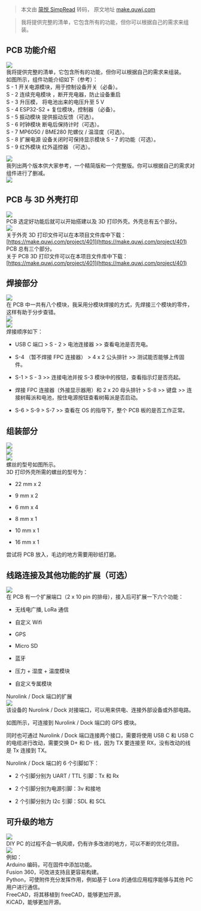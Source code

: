 > 本文由 [简悦 SimpRead](http://ksria.com/simpread/) 转码， 原文地址 [make.quwj.com](https://make.quwj.com/project/401)

> 我将提供完整的清单，它包含所有的功能，但你可以根据自己的需求来组装。

PCB 功能介绍
--------

![](https://make.quwj.com/storage/uploads/images/16347/1634723652wri0wgrcwi.jpg)  
我将提供完整的清单，它包含所有的功能，但你可以根据自己的需求来组装。  
如图所示，组件功能介绍如下（参考）：  
S - 1 开关电源模块，用于控制设备开关（必备）。  
S - 2 连续充电模块 ，断开充电器，防止设备重启  
S - 3 升压模， 将电池出来的电压升至 5 V  
S - 4 ESP32-S2 + 复位模块，控制器 （必备）。  
S - 5 振动模块 提供振动反馈（可选）。  
S - 6 时钟模块 断电后保持计时（可选）。  
S - 7 MP6050 / BME280 陀螺仪 / 温湿度（可选）。  
S - 8 扩展电源 设备关闭时可保持显示模块 S - 7 的功能（可选）。  
S - 9 红外模块 红外遥控器 （可选）。

![](https://make.quwj.com/storage/uploads/images/16347/1634723651f7u5l4qhot.jpg)  
我列出两个版本供大家参考，一个精简版和一个完整版。你可以根据自己的需求对组件进行了删减。  
![](https://make.quwj.com/storage/uploads/images/16347/1634710474cp5xylwcei.png)

PCB 与 3D 外壳打印
-------------

![](https://make.quwj.com/storage/uploads/images/16347/1634723652uuesuu7ooc.jpg)  
PCB 选定好功能后就可以开始搭建以及 3D 打印外壳。外壳总有五个部分。  
![](https://make.quwj.com/storage/uploads/images/16347/1634723652rygmooavf3.jpg)  
关于外壳 3D 打印文件可以在本项目文件库中下载：  
[https://make.quwj.com/project/401](https://make.quwj.com/project/401)  
PCB 总有三个部分。  
关于 PCB 3D 打印文件可以在本项目文件库中下载：  
[https://make.quwj.com/project/401](https://make.quwj.com/project/401)

焊接部分
----

![](https://make.quwj.com/storage/uploads/images/16347/16347236523f2v5qyxsu.jpg)  
在 PCB 中一共有八个模块，我采用分模块焊接的方式，先焊接三个模块的零件，这样有助于分步查错。  
![](https://make.quwj.com/storage/uploads/images/16347/1634723652h1wztmepoi.jpg)  
![](https://make.quwj.com/storage/uploads/images/16347/1634723652epawf3ryls.jpg)  
焊接顺序如下：

*   USB C 端口 > S - 2 > 电池连接器 >> 查看电池是否充电。
    
*   S-4 （暂不焊接 FPC 连接器） > 4 x 2 公头排针 >> 测试能否能够上传固件。
    
*   S-1 > S - 3 >> 连接电池并按 S-3 模块中的按钮，查看指示灯是否亮起。
    
*   焊接 FPC 连接器（外接显示器用）和 2 x 20 母头排针 > S-8 >> 键盘 >> 连接树莓派和电池，按住电源按钮查看树莓派是否启动。
    
*   S-6 > S-9 > S-7 >> 查看在 OS 的指导下，整个 PCB 板的是否工作正常。
    

组装部分
----

![](https://make.quwj.com/storage/uploads/images/16347/1634723652q97icblhhk.jpg)  
![](https://make.quwj.com/storage/uploads/images/16347/1634723652y3n1f58ert.jpg)  
![](https://make.quwj.com/storage/uploads/images/16347/1634723652h4lufiez8z.jpg)  
螺丝的型号如图所示。  
3D 打印外壳所需的螺丝的型号为：

*   22 mm x 2
    
*   9 mm x 2
    
*   6 mm x 4
    
*   8 mm x 1
    
*   10 mm x 1
    
*   16 mm x 1
    

尝试将 PCB 放入，毛边的地方需要用砂纸打磨。

线路连接及其他功能的扩展（可选）
----------------

![](https://make.quwj.com/storage/uploads/images/16347/1634723652mpsklfmtws.jpg)  
在 PCB 有一个扩展端口（2 x 10 pin 的排母），接入后可扩展一下六个功能：

*   无线电广播, LoRa 通信
    
*   自定义 Wifi
    
*   GPS
    
*   Micro SD
    
*   蓝牙
    
*   压力 + 湿度 + 温度模块
    
*   自定义专属模块
    

Nurolink / Dock 端口的扩展  
![](https://make.quwj.com/storage/uploads/images/16347/16347236511plnoslg12.jpg)  
该设备的 Nurolink / Dock 对接端口，可以用来供电、连接外部设备或外部电路。

如图所示，可连接到 Nurolink / Dock 端口的 GPS 模块。

同时也可通过 Nurolink / Dock 端口连接两个接口，需要将使用 USB C 和 USB C 的电缆进行改动，需要交换 D+ 和 D- 线，因为 TX 要连接至 RX，没有改动的线是 Tx 连接到 TX。

Nurolink / Dock 端口的 6 个引脚如下：

*   2 个引脚分别为 UART / TTL 引脚：Tx 和 Rx
    
*   2 个引脚分别为电源引脚：3v 和接地
    
*   2 个引脚分别为 I2c 引脚：SDL 和 SCL
    

可升级的地方
------

![](https://make.quwj.com/storage/uploads/images/16347/1634723654euddkqn9dm.jpg)  
DIY PC 的过程不会一帆风顺，仍有许多改进的地方，可以不断的优化项目。  
![](https://make.quwj.com/storage/uploads/images/16347/1634723652805ldyusmd.jpg)  
例如：  
Arduino 编码，可在固件中添加功能。  
Fusion 360，可改进支持且更容易构建。  
Python，可使附件充分发挥作用，例如基于 Lora 的通信应用程序能够与其他 PC 用户进行通信。  
FreeCAD，将其移植到 freeCAD，能够更加开源。  
KiCAD，能够更加开源。